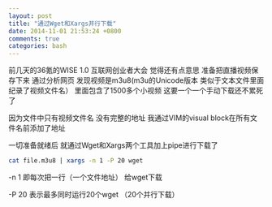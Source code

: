 ```yaml
---
layout: post
title: "通过Wget和Xargs并行下载"
date: 2014-11-01 21:53:24 +0800
comments: true
categories: bash 
---
```

前几天的36氪的WISE 1.0 互联网创业者大会 觉得还有点意思 准备把直播视频保存下来
通过分析网页 发现视频是m3u8(m3u的Unicode版本 类似于文本文件里面纪录了视频文件名）
里面包含了1500多个小视频 这要一个一个手动下载还不累死了

因为文件中只有视频文件名 没有完整的地址 我通过VIM的visual block在所有文件名前添加了地址

一切准备就绪后 就通过Wget和Xargs两个工具加上pipe进行下载了
``` bash
cat file.m3u8 | xargs -n 1 -P 20 wget
```

-n 1 即每次把一行（一个文件地址） 给wget下载

-P 20 表示最多同时运行20个wget （20个并行下载）
